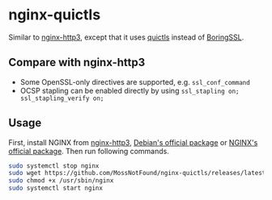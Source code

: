 # nginx-quictls

Similar to [nginx-http3](https://github.com/ononoki1/nginx-http3), except that it uses [quictls](https://github.com/quictls/openssl) instead of [BoringSSL](https://github.com/google/boringssl).

## Compare with nginx-http3

- Some OpenSSL-only directives are supported, e.g. `ssl_conf_command`
- OCSP stapling can be enabled directly by using `ssl_stapling on; ssl_stapling_verify on;`

## Usage

First, install NGINX from [nginx-http3](https://github.com/ononoki1/nginx-http3), [Debian's official package](https://packages.debian.org/bullseye/nginx) or [NGINX's official package](https://nginx.org/en/linux_packages.html#Debian). Then run following commands.

```bash
sudo systemctl stop nginx
sudo wget https://github.com/MossNotFound/nginx-quictls/releases/latest/download/nginx -O /usr/sbin/nginx
sudo chmod +x /usr/sbin/nginx
sudo systemctl start nginx
```
